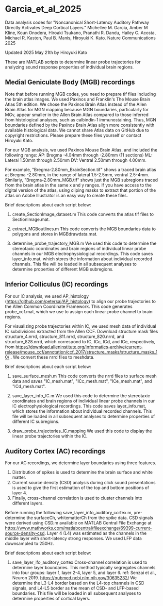 # Garcia_et_al_2025

Data analysis codes for "Noncanonical Short-Latency Auditory Pathway Directly Activates Deep Cortical Layers."
Michellee M. Garcia, Amber M Kline, Koun Onodera, Hiroaki Tsukano, Pranathi R. Dandu, Hailey C. Acosta, Michael R. Kasten, Paul B. Manis, Hiroyuki K. Kato.
Nature Communications 2025

Updated 2025 May 21th by Hiroyuki Kato

These are MATLAB scripts to determine linear probe trajectories for analyzing sound response properties of individual brain regions.


## Medial Geniculate Body (MGB) recordings
Note that before running MGB codes, you need to prepare tif files including the brain atlas images.
We used Paxinos and Franklin's The Mouse Brain Atlas 5th edition. We chose the Paxinos Brain Atlas instead of the Allen Brain Atlas for MGN mapping
because MGN boundaries, particularly for MGv, appear smaller in the Allen Brain Atlas compared to those inferred from histological analyses, 
such as calbindin-1 immunostaining. Thus, MGN boundaries defined by the Paxinos Brain Atlas align more consistently with available histological data.
We cannot share Atlas data on GitHub due to copyright restrictions.
Please prepare these files yourself or contact Hiroyuki Kato.

For our MGB analysis, we used Paxinos Mouse Brain Atlas, and included the following range:
AP: Bregma -4.04mm through -2.80mm (11 sections)
ML: Lateral 1.50mm through 2.50mm
DV: Ventral 2.50mm through 4.00mm.

For example, "Bregma-2.80mm_BrainSection.tif" shows a traced brain atlas at Bregma -2.80mm, in the range of lateral 1.5-2.5mm, ventral 2.5-4mm.
Similarly, "Bregma-2.80mm_MGB.tif" shows just the MGB subregions traced from the brain atlas in the same x and y ranges.
If you have access to the digital version of the atlas, using cliping masks to extract that portion of the atlas on Adobe Illustrator is an easy way to create these files. 

Brief descriptions about each script below:

1. create_SectionImage_dataset.m
	This code converts the atlas tif files to SectionImage.mat.

2. extract_MGBoutlines.m
	This code converts the MGB boundaries data to polygons and stores in MGBdrawdata.mat.
	
3. determine_probe_trajectory_MGB.m
	We used this code to determine the stereotaxic coordinates and brain regions of individual linear probe channels in our MGB electrophysiological recordings.
	This code saves layer_info.mat, which stores the information about individual recorded channels. This file will be loaded in all subsequent analyses
	to determine properties of different MGB subregions.
	
	
## Inferior Colliculus (IC) recordings
For our IC analysis, we used AP_histology (https://github.com/petersaj/AP_histology) to align our probe trajectories to the Allen Common Coordinate Framework.
This code generates probe_ccf.mat, which we use to assign each linear probe channel to brain regions.

For visualizing probe trajectories within IC, we used mesh data of individual IC subdivisions extracted from the Allen CCF.
Download structure mask files structure_4.nrrd, structure_811.nrrd, structure_820.nrrd, and structure_828.nrrd, which correspond to IC, ICc, ICd, and ICe, respectively,
from https://download.alleninstitute.org/informatics-archive/current-release/mouse_ccf/annotation/ccf_2017/structure_masks/structure_masks_10/ .
We convert these nrrd files to meshdata.

Brief descriptions about each script below:

1. save_surface_mesh.m
	This code converts the nrrd files to surface mesh data and saves "IC_mesh.mat", "ICc_mesh.mat", "ICe_mesh.mat", and "ICd_mesh.mat".
	
2. save_layer_info_IC.m
	We used this code to determine the stereotaxic coordinates and brain regions of individual linear probe channels in our IC electrophysiological recordings.
	This code saves layer_info.mat, which stores the information about individual recorded channels. This file will be loaded in all subsequent analyses
	to determine properties of different IC subregions.

3. draw_probe_trajectories_IC.mapping
	We used this code to display the linear probe trajectories within the IC.
	
	
## Auditory Cortex (AC) recordings
For our AC recordings, we determine layer boundaries using three features.
1. Distribution of spikes is used to determine the brain surface and white matter.
2. Current source density (CSD) analysis during click sound presentations is used to give the first estimation of the top and bottom positions of layer 4.
3. Finally, cross-channel correlation is used to cluster channels into different layers.

Before running the following save_layer_info_auditory_cortex.m, pre-determine the surfaceCh, whitematterCh from the spike data.
CSD signals were derived using CSD.m available on MATLAB Central File Exchange at https://www.mathworks.com/matlabcentral/fileexchange/69399-current-source-density-csd.
Layer 4 (L4) was estimated as the channels in the middle layer with short-latency strong responses.
We used LFP data downsampled to 250Hz.

Brief descriptions about each script below:

1. save_layer_ifo_auditory_cortex
	Cross-channel correlation is used to determine layer boundaries.
	This method typically segregates channels into four groups: layer 1, layer 2-4, layer 5, and layer 6. 
	ref: Senzai et al., Neuron 2019.  https://pubmed.ncbi.nlm.nih.gov/30635232/
	We determine the L3-L4 border based on the L4-top channels in CSD signals, and L4-L5 border as the mean of CSD- and LFP-based boundaries.
	This file will be loaded in all subsequent analyses to determine properties of cortical layers.
